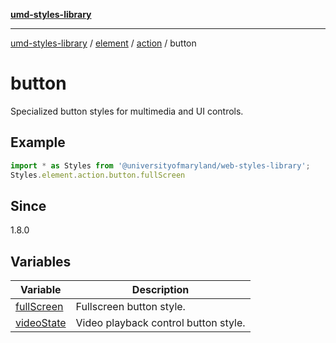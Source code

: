 [**umd-styles-library**](../../../../../README.md)

***

[umd-styles-library](../../../../../modules.md) / [element](../../../../README.md) / [action](../../README.md) / button

# button

Specialized button styles for multimedia and UI controls.

## Example

```typescript
import * as Styles from '@universityofmaryland/web-styles-library';
Styles.element.action.button.fullScreen
```

## Since

1.8.0

## Variables

| Variable | Description |
| ------ | ------ |
| [fullScreen](variables/fullScreen.md) | Fullscreen button style. |
| [videoState](variables/videoState.md) | Video playback control button style. |
